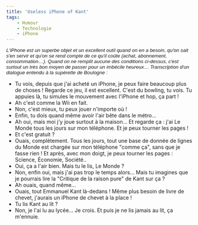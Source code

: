 ```yaml
---
title: 'Useless iPhone of Kant'
tags:
    - Humour
    - Technologie
    - iPhone
---
```


<span style="font-size: 10pt;font-weight: normal;font-family: Arial">_L'iPhone
est un superbe objet et un excellent outil quand on en a besoin, qu'on sait s'en
servir et qu'on se rend compte de ce qu'il coûte (achat, abonnement,
consommation…). Quand on ne remplit aucune des conditions ci-dessus, c'est
surtout un très bon moyen de passer pour un imbécile heureux… Transcription d'un
dialogue entendu à la supérette de Boulogne&nbsp;:_</span>

-   Tu vois, depuis que j'ai acheté un iPhone, je peux faire beaucoup plus de
    choses&nbsp;! Regarde ce jeu, il est excellent. C'est du bowling, tu vois.
    Tu appuies là, tu simules le mouvement avec l'iPhone et hop, ça part&nbsp;!
-   Ah c'est comme la Wii en fait.
-   Non, c'est mieux, tu peux jouer n'importe où&nbsp;!
-   Enfin, tu dois quand même avoir l'air bête dans le métro…
-   Ah oui, mais moi j'y joue surtout à la maison… Et regarde ça&nbsp;: j'ai Le
    Monde tous les jours sur mon téléphone. Et je peux tourner les pages&nbsp;!
-   Et c'est gratuit&nbsp;?
-   Ouais, complètement. Tous les jours, tout une base de donnée de lignes du
    Monde est chargée sur mon téléphone "comme ça", sans que je fasse
    rien&nbsp;! Et après, avec mon doigt, je peux tourner les pages&nbsp;:
    Science, Économie, Société..
-   Oui, ça a l'air bien. Mais tu le lis, Le Monde&nbsp;?
-   Non, enfin oui, mais j'ai pas trop le temps alors… Mais tu imagines que je
    pourrais lire la "Critique de la raison pure" de Kant sur ça&nbsp;?
-   Ah ouais, quand même…
-   Ouais, tout Emmanuel Kant là-dedans&nbsp;! Même plus besoin de livre de
    chevet, j'aurais un iPhone de chevet à la place&nbsp;!
-   Tu lis Kant au lit&nbsp;?
-   Non, je l'ai lu au lycée… Je crois. Et puis je ne lis jamais au lit, ça
    m'ennuie.
